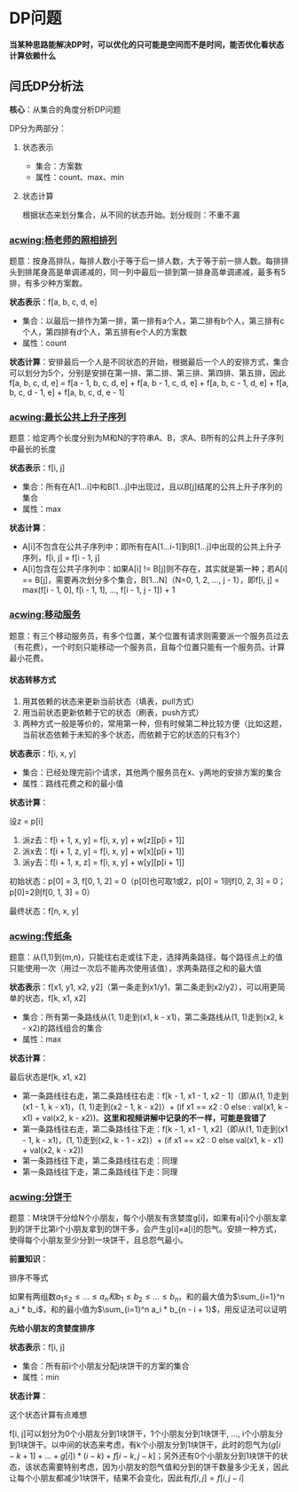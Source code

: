 # DP问题

**当某种思路能解决DP时，可以优化的只可能是空间而不是时间，能否优化看状态计算依赖什么**

## 闫氏DP分析法

**核心**：从集合的角度分析DP问题

DP分为两部分：

1. 状态表示

   - 集合：方案数
   - 属性：count、max、min

2. 状态计算

   根据状态来划分集合，从不同的状态开始。划分规则：不重不漏

### [acwing:杨老师的照相排列](https://www.acwing.com/problem/content/273/)

题意：按身高排队，每排人数小于等于后一排人数，大于等于前一排人数。每排排头到排尾身高是单调递减的，同一列中最后一排到第一排身高单调递减，最多有5排，有多少种方案数。

**状态表示**：f[a, b, c, d, e]

- 集合：以最后一排作为第一排，第一排有a个人，第二排有b个人，第三排有c个人，第四排有d个人，第五排有e个人的方案数
- 属性：count

**状态计算**：安排最后一个人是不同状态的开始，根据最后一个人的安排方式，集合可以划分为5个，分别是安排在第一排、第二排、第三排、第四排、第五排，因此f[a, b, c, d, e] = f[a - 1, b, c, d, e] + f[a, b - 1, c, d, e] + f[a, b, c - 1, d, e] + f[a, b, c, d - 1, e] + f[a, b, c, d, e - 1]

### [acwing:最长公共上升子序列](https://www.acwing.com/problem/content/274/)

题意：给定两个长度分别为M和N的字符串A、B，求A、B所有的公共上升子序列中最长的长度

**状态表示**：f[i, j]

- 集合：所有在A[1...i]中和B[1...j]中出现过，且以B[j]结尾的公共上升子序列的集合
- 属性：max

**状态计算**：

- A[i]不包含在公共子序列中：即所有在A[1...i-1]到B[1...j]中出现的公共上升子序列，f[i, j] = f[i - 1, j]
- A[i]包含在公共子序列中：如果A[i] != B[j]则不存在，其实就是第一种；若A[i] == B[j]，需要再次划分多个集合，B[1...N]（N=0, 1, 2, ..., j - 1），即f[i, j] = max(f[i - 1, 0], f[i - 1, 1], ..., f[i - 1, j - 1]) + 1

### [acwing:移动服务](https://www.acwing.com/problem/content/276/)

题意：有三个移动服务员，有多个位置，某个位置有请求则需要派一个服务员过去（有花费），一个时刻只能移动一个服务员，且每个位置只能有一个服务员。计算最小花费。

#### 状态转移方式

1. 用其依赖的状态来更新当前状态（填表，pull方式）
2. 用当前状态更新依赖于它的状态（刷表，push方式）
3. 两种方式一般是等价的，常用第一种，但有时候第二种比较方便（比如这题，当前状态依赖于未知的多个状态，而依赖于它的状态的只有3个）

**状态表示**：f[i, x, y]

- 集合：已经处理完前i个请求，其他两个服务员在x、y两地的安排方案的集合
- 属性：路线花费之和的最小值

**状态计算**：

设z = p[i]

1. 派z去：f[i + 1, x, y] = f[i, x, y] + w\[z\]\[p[i + 1]\]
2. 派x去：f[i + 1, z, y] = f[i, x, y] + w\[x\]\[p[i + 1]\]
3. 派y去：f[i + 1, x, z] = f[i, x, y] + w\[y\]\[p[i + 1]\]

初始状态：p[0] = 3, f[0, 1, 2] = 0（p[0]也可取1或2，p[0] = 1则f[0, 2, 3] = 0；p[0]=2则f[0, 1, 3] = 0）

最终状态：f[n, x, y]

### [acwing:传纸条](https://www.acwing.com/problem/content/277/)

题意：从(1,1)到(m,n)，只能往右走或往下走，选择两条路径，每个路径点上的值只能使用一次（用过一次后不能再次使用该值），求两条路径之和的最大值

**状态表示**：f[x1, y1, x2, y2]（第一条走到x1/y1，第二条走到x2/y2），可以用更简单的状态，f[k, x1, x2]

- 集合：所有第一条路线从(1, 1)走到(x1, k - x1)，第二条路线从(1, 1)走到(x2, k - x2)的路线组合的集合
- 属性：max

**状态计算**：

最后状态是f[k, x1, x2]

- 第一条路线往右走，第二条路线往右走：f[k - 1, x1 - 1, x2 - 1]（即从(1, 1)走到(x1 - 1, k - x1)，(1, 1)走到(x2 - 1, k - x2)）+ (if x1 == x2 : 0 else : val(x1, k - x1) + val(x2, k - x2))。**这里和视频讲解中记录的不一样，可能是我错了**
- 第一条路线往右走，第二条路线往下走：f[k - 1, x1 - 1, x2]（即从(1, 1)走到(x1 - 1, k - x1)，(1, 1)走到(x2, k - 1 - x2)）+ (if x1 == x2 : 0 else val(x1, k - x1) + val(x2, k - x2))
- 第一条路线往下走，第二条路线往右走：同理
- 第一条路线往下走，第二条路线往下走：同理

### [acwing:分饼干](https://www.acwing.com/problem/content/279/)

题意：M块饼干分给N个小朋友，每个小朋友有贪婪度g[i]，如果有a[i]个小朋友拿到的饼干比第i个小朋友拿到的饼干多，会产生g[i]×a[i]的怨气。安排一种方式，使得每个小朋友至少分到一块饼干，且总怨气最小。

**前置知识**：

排序不等式

如果有两组数$a_1 \le _2 \le ... \le a_n和b_1 \le b_2 \le ... \le b_n$，和的最大值为$\sum_{i=1}^n a_i * b_i$，和的最小值为$\sum_{i=1}^n a_i * b_{n - i + 1}$，用反证法可以证明

**先给小朋友的贪婪度排序**

**状态表示**：f[i, j]

- 集合：所有前i个小朋友分配j块饼干的方案的集合
- 属性：min

**状态计算**：

这个状态计算有点难想

f[i, j]可以划分为0个小朋友分到1块饼干，1个小朋友分到1块饼干, ..., i个小朋友分到1块饼干。以中间的状态来考虑，有k个小朋友分到1块饼干，此时的怨气为$(g[i - k + 1] + ... + g[i]) * (i - k) + f[i - k, j - k]$；另外还有0个小朋友分到1块饼干的状态，该状态需要特别考虑，因为小朋友的怨气值和分到的饼干数量多少无关，因此让每个小朋友都减少1块饼干，结果不会变化，因此有$f[i, j] = f[i, j - i]$

